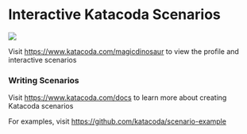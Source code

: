 # Interactive Katacoda Scenarios

[![](http://shields.katacoda.com/katacoda/magicdinosaur/count.svg)](https://www.katacoda.com/magicdinosaur "Get your profile on Katacoda.com")

Visit https://www.katacoda.com/magicdinosaur to view the profile and interactive scenarios

### Writing Scenarios
Visit https://www.katacoda.com/docs to learn more about creating Katacoda scenarios

For examples, visit https://github.com/katacoda/scenario-example
